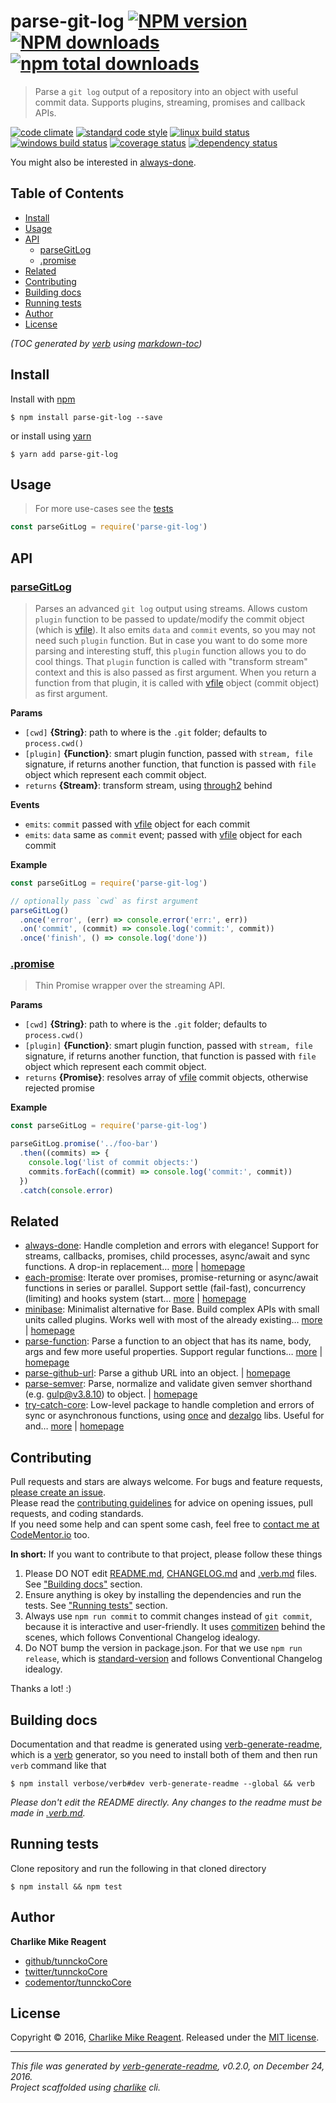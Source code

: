 # parse-git-log [![NPM version](https://img.shields.io/npm/v/parse-git-log.svg?style=flat)](https://www.npmjs.com/package/parse-git-log) [![NPM downloads](https://img.shields.io/npm/dm/parse-git-log.svg?style=flat)](https://npmjs.org/package/parse-git-log) [![npm total downloads][downloads-img]][downloads-url]

> Parse a `git log` output of a repository into an object with useful commit data. Supports plugins, streaming, promises and callback APIs.

[![code climate][codeclimate-img]][codeclimate-url] 
[![standard code style][standard-img]][standard-url] 
[![linux build status][travis-img]][travis-url] 
[![windows build status][appveyor-img]][appveyor-url] 
[![coverage status][coveralls-img]][coveralls-url] 
[![dependency status][david-img]][david-url]

You might also be interested in [always-done](https://github.com/hybridables/always-done#readme).

## Table of Contents
- [Install](#install)
- [Usage](#usage)
- [API](#api)
  * [parseGitLog](#parsegitlog)
  * [.promise](#promise)
- [Related](#related)
- [Contributing](#contributing)
- [Building docs](#building-docs)
- [Running tests](#running-tests)
- [Author](#author)
- [License](#license)

_(TOC generated by [verb](https://github.com/verbose/verb) using [markdown-toc](https://github.com/jonschlinkert/markdown-toc))_

## Install
Install with [npm](https://www.npmjs.com/)

```
$ npm install parse-git-log --save
```

or install using [yarn](https://yarnpkg.com)

```
$ yarn add parse-git-log
```

## Usage
> For more use-cases see the [tests](test.js)

```js
const parseGitLog = require('parse-git-log')
```

## API

### [parseGitLog](index.js#L63)
> Parses an advanced `git log` output using streams. Allows custom `plugin` function to be passed to update/modify the commit object (which is [vfile][]). It also emits `data` and `commit` events, so you may not need such `plugin` function. But in case you want to do some more parsing and interesting stuff, this `plugin` function allows you to do cool things. That `plugin` function is called with "transform stream" context and this is also passed as first argument. When you return a function from that plugin, it is called with [vfile][] object (commit object) as first argument.

**Params**

* `[cwd]` **{String}**: path to where is the `.git` folder; defaults to `process.cwd()`    
* `[plugin]` **{Function}**: smart plugin function, passed with `stream, file` signature, if returns another function, that function is passed with `file` object which represent each commit object.    
* `returns` **{Stream}**: transform stream, using [through2][] behind  

**Events**
* `emits`: `commit` passed with [vfile][] object for each commit  
* `emits`: `data` same as `commit` event; passed with [vfile][] object for each commit  

**Example**

```js
const parseGitLog = require('parse-git-log')

// optionally pass `cwd` as first argument
parseGitLog()
  .once('error', (err) => console.error('err:', err))
  .on('commit', (commit) => console.log('commit:', commit))
  .once('finish', () => console.log('done'))
```

### [.promise](index.js#L263)
> Thin Promise wrapper over the streaming API.

**Params**

* `[cwd]` **{String}**: path to where is the `.git` folder; defaults to `process.cwd()`    
* `[plugin]` **{Function}**: smart plugin function, passed with `stream, file` signature, if returns another function, that function is passed with `file` object which represent each commit object.    
* `returns` **{Promise}**: resolves array of [vfile][] commit objects, otherwise rejected promise  

**Example**

```js
const parseGitLog = require('parse-git-log')

parseGitLog.promise('../foo-bar')
  .then((commits) => {
    console.log('list of commit objects:')
    commits.forEach((commit) => console.log('commit:', commit))
  })
  .catch(console.error)
```

## Related
- [always-done](https://www.npmjs.com/package/always-done): Handle completion and errors with elegance! Support for streams, callbacks, promises, child processes, async/await and sync functions. A drop-in replacement… [more](https://github.com/hybridables/always-done#readme) | [homepage](https://github.com/hybridables/always-done#readme "Handle completion and errors with elegance! Support for streams, callbacks, promises, child processes, async/await and sync functions. A drop-in replacement for [async-done][] - pass 100% of its tests plus more")
- [each-promise](https://www.npmjs.com/package/each-promise): Iterate over promises, promise-returning or async/await functions in series or parallel. Support settle (fail-fast), concurrency (limiting) and hooks system (start… [more](https://github.com/tunnckocore/each-promise#readme) | [homepage](https://github.com/tunnckocore/each-promise#readme "Iterate over promises, promise-returning or async/await functions in series or parallel. Support settle (fail-fast), concurrency (limiting) and hooks system (start, beforeEach, afterEach, finish)")
- [minibase](https://www.npmjs.com/package/minibase): Minimalist alternative for Base. Build complex APIs with small units called plugins. Works well with most of the already existing… [more](https://github.com/node-minibase/minibase#readme) | [homepage](https://github.com/node-minibase/minibase#readme "Minimalist alternative for Base. Build complex APIs with small units called plugins. Works well with most of the already existing [base][] plugins.")
- [parse-function](https://www.npmjs.com/package/parse-function): Parse a function to an object that has its name, body, args and few more useful properties. Support regular functions… [more](https://github.com/tunnckocore/parse-function#readme) | [homepage](https://github.com/tunnckocore/parse-function#readme "Parse a function to an object that has its name, body, args and few more useful properties. Support regular functions, async/await, arrow and generator functions.")
- [parse-github-url](https://www.npmjs.com/package/parse-github-url): Parse a github URL into an object. | [homepage](https://github.com/jonschlinkert/parse-github-url "Parse a github URL into an object.")
- [parse-semver](https://www.npmjs.com/package/parse-semver): Parse, normalize and validate given semver shorthand (e.g. gulp@v3.8.10) to object. | [homepage](https://github.com/tunnckocore/parse-semver#readme "Parse, normalize and validate given semver shorthand (e.g. gulp@v3.8.10) to object.")
- [try-catch-core](https://www.npmjs.com/package/try-catch-core): Low-level package to handle completion and errors of sync or asynchronous functions, using [once][] and [dezalgo][] libs. Useful for and… [more](https://github.com/hybridables/try-catch-core#readme) | [homepage](https://github.com/hybridables/try-catch-core#readme "Low-level package to handle completion and errors of sync or asynchronous functions, using [once][] and [dezalgo][] libs. Useful for and used in higher-level libs such as [always-done][] to handle completion of anything.")

## Contributing
Pull requests and stars are always welcome. For bugs and feature requests, [please create an issue](https://github.com/tunnckoCore/parse-git-log/issues/new).  
Please read the [contributing guidelines](CONTRIBUTING.md) for advice on opening issues, pull requests, and coding standards.  
If you need some help and can spent some cash, feel free to [contact me at CodeMentor.io](https://www.codementor.io/tunnckocore?utm_source=github&utm_medium=button&utm_term=tunnckocore&utm_campaign=github) too.

**In short:** If you want to contribute to that project, please follow these things

1. Please DO NOT edit [README.md](README.md), [CHANGELOG.md](CHANGELOG.md) and [.verb.md](.verb.md) files. See ["Building docs"](#building-docs) section.
2. Ensure anything is okey by installing the dependencies and run the tests. See ["Running tests"](#running-tests) section.
3. Always use `npm run commit` to commit changes instead of `git commit`, because it is interactive and user-friendly. It uses [commitizen][] behind the scenes, which follows Conventional Changelog idealogy.
4. Do NOT bump the version in package.json. For that we use `npm run release`, which is [standard-version][] and follows Conventional Changelog idealogy.

Thanks a lot! :)

## Building docs
Documentation and that readme is generated using [verb-generate-readme][], which is a [verb][] generator, so you need to install both of them and then run `verb` command like that

```
$ npm install verbose/verb#dev verb-generate-readme --global && verb
```

_Please don't edit the README directly. Any changes to the readme must be made in [.verb.md](.verb.md)._

## Running tests
Clone repository and run the following in that cloned directory

```
$ npm install && npm test
```

## Author
**Charlike Mike Reagent**

+ [github/tunnckoCore](https://github.com/tunnckoCore)
+ [twitter/tunnckoCore](http://twitter.com/tunnckoCore)
+ [codementor/tunnckoCore](https://codementor.io/tunnckoCore)

## License
Copyright © 2016, [Charlike Mike Reagent](http://i.am.charlike.online). Released under the [MIT license](LICENSE).

***

_This file was generated by [verb-generate-readme](https://github.com/verbose/verb-generate-readme), v0.2.0, on December 24, 2016._  
_Project scaffolded using [charlike][] cli._

[always-done]: https://github.com/hybridables/always-done
[async-done]: https://github.com/gulpjs/async-done
[base]: https://github.com/node-base/base
[charlike]: https://github.com/tunnckocore/charlike
[commitizen]: https://github.com/commitizen/cz-cli
[dezalgo]: https://github.com/npm/dezalgo
[once]: https://github.com/isaacs/once
[standard-version]: https://github.com/conventional-changelog/standard-version
[through2]: https://github.com/rvagg/through2
[verb-generate-readme]: https://github.com/verbose/verb-generate-readme
[verb]: https://github.com/verbose/verb
[vfile]: https://github.com/wooorm/vfile

[downloads-url]: https://www.npmjs.com/package/parse-git-log
[downloads-img]: https://img.shields.io/npm/dt/parse-git-log.svg

[codeclimate-url]: https://codeclimate.com/github/tunnckoCore/parse-git-log
[codeclimate-img]: https://img.shields.io/codeclimate/github/tunnckoCore/parse-git-log.svg

[travis-url]: https://travis-ci.org/tunnckoCore/parse-git-log
[travis-img]: https://img.shields.io/travis/tunnckoCore/parse-git-log/master.svg?label=linux

[appveyor-url]: https://ci.appveyor.com/project/tunnckoCore/parse-git-log
[appveyor-img]: https://img.shields.io/appveyor/ci/tunnckoCore/parse-git-log/master.svg?label=windows

[coveralls-url]: https://coveralls.io/r/tunnckoCore/parse-git-log
[coveralls-img]: https://img.shields.io/coveralls/tunnckoCore/parse-git-log.svg

[david-url]: https://david-dm.org/tunnckoCore/parse-git-log
[david-img]: https://img.shields.io/david/tunnckoCore/parse-git-log.svg

[standard-url]: https://github.com/feross/standard
[standard-img]: https://img.shields.io/badge/code%20style-standard-brightgreen.svg

